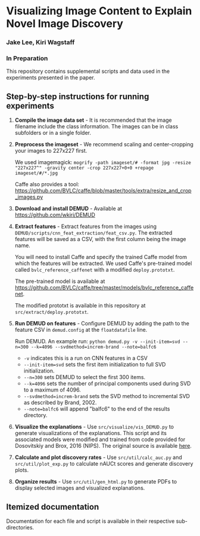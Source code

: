 # Visualizing Image Content to Explain Novel Image Discovery
### Jake Lee, Kiri Wagstaff
### In Preparation

This repository contains supplemental scripts and data used in the experiments presented in the paper.

## Step-by-step instructions for running experiments

1. **Compile the image data set** - It is recommended that the image filename include the class information. The images can be in class subfolders or in a single folder.

2. **Preprocess the imageset** - We recommend scaling and center-cropping your images to 227x227 first.

	We used imagemagick: `mogrify -path imageset/# -format jpg -resize "227x227^" -gravity center -crop 227x227+0+0 +repage imageset/#/*.jpg`

	Caffe also provides a tool: https://github.com/BVLC/caffe/blob/master/tools/extra/resize_and_crop_images.py

3. **Download and install DEMUD** - Available at https://github.com/wkiri/DEMUD

4. **Extract features** - Extract features from the images using `DEMUD/scripts/cnn_feat_extraction/feat_csv.py`. The extracted features will be saved as a CSV, with the first column being the image name.

	You will need to install Caffe and specify the trained Caffe model from which the features will be extracted.  We used Caffe's pre-trained model called `bvlc_reference_caffenet` with a modified `deploy.prototxt`.

	The pre-trained model is available at https://github.com/BVLC/caffe/tree/master/models/bvlc_reference_caffenet.

	The modified prototxt is available in this repository at `src/extract/deploy.prototxt`.

5. **Run DEMUD on features** - Configure DEMUD by adding the path to the feature CSV in `demud.config` at the `floatdatafile` line.

	Run DEMUD. An example run: `python demud.py -v --init-item=svd --n=300 --k=4096 --svdmethod=increm-brand --note=balfc6`

	- `-v` indicates this is a run on CNN features in a CSV
	- `--init-item=svd` sets the first item initialization to full SVD initialization.
	- `--n=300` sets DEMUD to select the first 300 items.
	- `--k=4096` sets the number of principal components used during SVD to a maximum of 4096.
	- `--svdmethod=increm-brand` sets the SVD method to incremental SVD as described by Brand, 2002.
	- `--note=balfc6` will append "balfc6" to the end of the results directory.

6. **Visualize the explanations** - Use `src/visualize/vis_DEMUD.py` to generate visualizations of the explanations. This script and its associated models were modified and trained from code provided for Dosovitskiy and Brox, 2016 (NIPS). The original source is available [here](https://lmb.informatik.uni-freiburg.de/resources/software.php).

7. **Calculate and plot discovery rates** - Use `src/util/calc_auc.py` and `src/util/plot_exp.py` to calculate nAUCt scores and generate discovery plots.

8. **Organize results** - Use `src/util/gen_html.py` to generate PDFs to display selected images and visualized explanations.

## Itemized documentation

Documentation for each file and script is available in their respective sub-directories.
